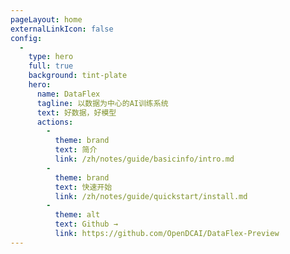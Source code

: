 ```yaml
---
pageLayout: home
externalLinkIcon: false
config:
  -
    type: hero
    full: true
    background: tint-plate
    hero:
      name: DataFlex
      tagline: 以数据为中心的AI训练系统
      text: 好数据，好模型
      actions:
        -
          theme: brand
          text: 简介
          link: /zh/notes/guide/basicinfo/intro.md
        -
          theme: brand
          text: 快速开始
          link: /zh/notes/guide/quickstart/install.md
        -
          theme: alt
          text: Github →
          link: https://github.com/OpenDCAI/DataFlex-Preview
---
```

